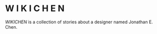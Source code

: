 W I K I C H E N
======================================

*WIKICHEN* is a collection of stories about a designer named Jonathan E. Chen.
